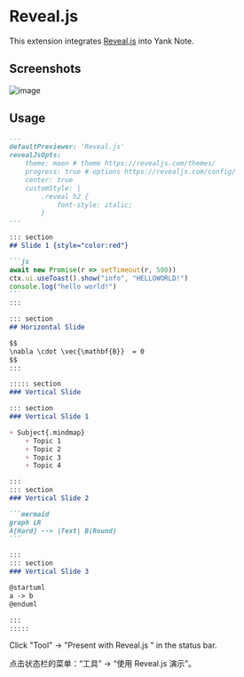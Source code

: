 # Reveal.js

This extension integrates [Reveal.js](https://revealjs.com/) into Yank Note.

## Screenshots
![image](https://registry.yank-note.com/cdn/@yank-note/extension-reveal-js/1.8.0/178923561-85fa9fb0-d997-4dcd-bc33-48713cecf01f.png)

## Usage

~~~markdown
---
defaultPreviewer: 'Reveal.js'
revealJsOpts:
    theme: moon # theme https://revealjs.com/themes/
    progress: true # options https://revealjs.com/config/
    center: true
    customStyle: |
        .reveal h2 {
            font-style: italic;
        }
---

::: section
## Slide 1 {style="color:red"}

```js
await new Promise(r => setTimeout(r, 500))
ctx.ui.useToast().show("info", "HELLOWORLD!")
console.log("hello world!")
```
:::

::: section
## Horizontal Slide

$$
\nabla \cdot \vec{\mathbf{B}}  = 0
$$
:::

::::: section
### Vertical Slide

::: section
### Vertical Slide 1

+ Subject{.mindmap}
    + Topic 1
    + Topic 2
    + Topic 3
    + Topic 4

:::
::: section
### Vertical Slide 2

```mermaid
graph LR
A[Hard] --> |Text| B(Round)
```

:::
::: section
### Vertical Slide 3

@startuml
a -> b
@enduml

:::
:::::
~~~

Click "Tool" -> "Present with Reveal.js " in the status bar.

点击状态栏的菜单：“工具” -> “使用 Reveal.js 演示”。
